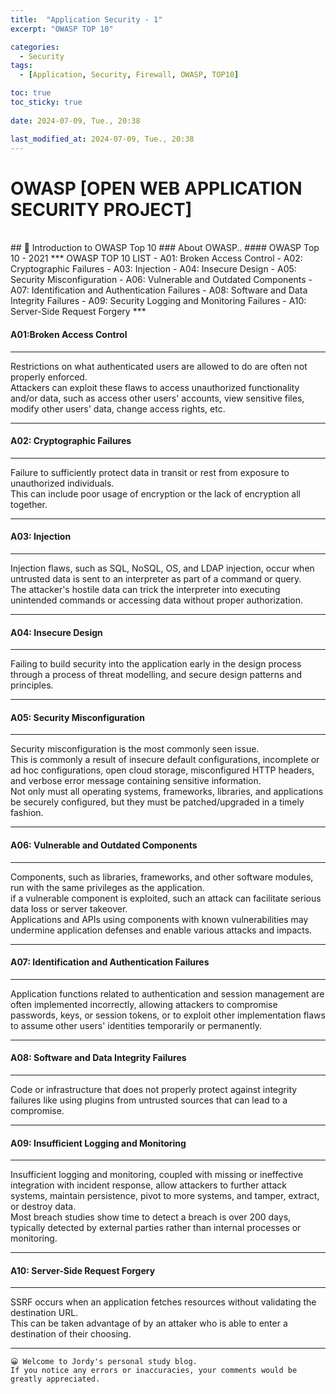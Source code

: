 ```yaml
---
title:  "Application Security - 1"
excerpt: "OWASP TOP 10"

categories:
  - Security
tags:
  - [Application, Security, Firewall, OWASP, TOP10]

toc: true
toc_sticky: true
 
date: 2024-07-09, Tue., 20:38

last_modified_at: 2024-07-09, Tue., 20:38
---
```

# OWASP [OPEN WEB APPLICATION SECURITY PROJECT]
<br>
## 🚀 Introduction to OWASP Top 10
### About OWASP..
#### OWASP Top 10 - 2021
***
OWASP TOP 10 LIST
- A01: Broken Access Control
- A02: Cryptographic Failures
- A03: Injection
- A04: Insecure Design
- A05: Security Misconfiguration
- A06: Vulnerable and Outdated Components
- A07: Identification and Authentication Failures
- A08: Software and Data Integrity Failures
- A09: Security Logging and Monitoring Failures
- A10: Server-Side Request Forgery
***

#### **A01:Broken Access Control**
***

Restrictions on what authenticated users are allowed to do are often not properly enforced.  
Attackers can exploit these flaws to access unauthorized functionality and/or data, such as access other users' accounts, view sensitive files, modify other users' data,
change access rights, etc.

***

#### **A02: Cryptographic Failures**
***

Failure to sufficiently protect data in transit or rest from exposure to unauthorized individuals.  
This can include poor usage of encryption or the lack of encryption all together.

***

#### **A03: Injection**
***

Injection flaws, such as SQL, NoSQL, OS, and LDAP injection, occur when untrusted data is sent to an interpreter as part of a command or query.  
The attacker's hostile data can trick the interpreter into executing unintended commands or accessing data without proper authorization.

***

#### **A04: Insecure Design**
***

Failing to build security into the application early in the design process through a process of threat modelling, and secure design patterns and principles.

***

#### **A05: Security Misconfiguration**
***

Security misconfiguration is the most commonly seen issue.  
This is commonly a result of insecure default configurations, incomplete or ad hoc configurations, open cloud storage, misconfigured HTTP headers, and verbose
error message containing sensitive information.  
Not only must all operating systems, frameworks, libraries, and applications be securely configured, but they must be patched/upgraded in a timely fashion.

***

#### **A06: Vulnerable and Outdated Components**
***

Components, such as libraries, frameworks, and other software modules, run with the same privileges as the application.  
if a vulnerable component is exploited, such an attack can facilitate serious data loss or server takeover.  
Applications and APIs using components with known vulnerabilities may undermine application defenses and enable various attacks and impacts.

***

#### **A07: Identification and Authentication Failures**
***

Application functions related to authentication and session management are often implemented incorrectly, allowing attackers to compromise passwords, keys, 
or session tokens, or to exploit other implementation flaws to assume other users' identities temporarily or permanently.

***

#### **A08: Software and Data Integrity Failures**
***

Code or infrastructure that does not properly protect against integrity failures like using plugins from untrusted sources that can lead to a compromise.

***

#### **A09: Insufficient Logging and Monitoring**
***

Insufficient logging and monitoring, coupled with missing or ineffective integration with incident response, allow attackers to further attack systems,
maintain persistence, pivot to more systems, and tamper, extract, or destroy data.  
Most breach studies show time to detect a breach is over 200 days, typically detected by external parties rather than internal processes or monitoring.

***

#### **A10: Server-Side Request Forgery**
***

SSRF occurs when an application fetches resources without validating the destination URL.  
This can be taken advantage of by an attaker who is able to enter a destination of their choosing.

***
```
😀 Welcome to Jordy's personal study blog.  
If you notice any errors or inaccuracies, your comments would be greatly appreciated.
```